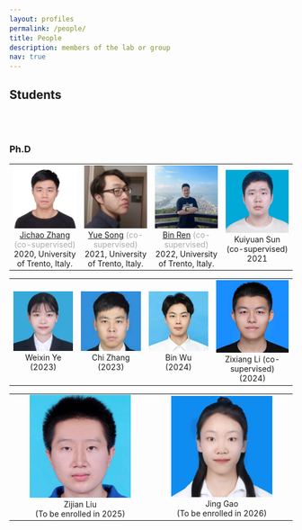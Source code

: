 ```yaml
---
layout: profiles
permalink: /people/
title: People
description: members of the lab or group
nav: true
---
```




## Students
<br>
<br>

### Ph.D
<table  rules="none">
  <tr>
  <td  width="255" align="center">
      <center>
        <img src="https://raw.githubusercontent.com/WeiWangTrento/WeiWangTrento.github.io/master/assets/img/people_imgs/zhangjc.jpg" width=180 />
        <br/>
        <font color="AAAAAA"><a href="https://scholar.google.com/citations?user=SPEECTIAAAAJ&hl=en">Jichao Zhang</a> (co-supervised)</font>
        <br/>
                <font>2020, University of Trento, Italy.</font>
      </center>
    </td>
        <td  width="255" align="center">
      <center>
        <img src="https://raw.githubusercontent.com/WeiWangTrento/WeiWangTrento.github.io/master/assets/img/people_imgs/songy.jpg" width=180 />
        <br/>
        <font color="AAAAAA"><a href="https://kingjamessong.github.io/">Yue Song</a> (co-supervised)</font>
        <br/>
                <font>2021, University of Trento, Italy.</font>
      </center>
    </td> 
  <td  width="255" align="center">
      <center>
        <img src="https://raw.githubusercontent.com/WeiWangTrento/WeiWangTrento.github.io/master/assets/img/people_imgs/renb.jpg" width=180 />
        <br/>
        <font color="AAAAAA"><a href="https://amazingren.github.io/">Bin Ren</a> (co-supervised)</font><br/>
                <font>2022, University of Trento, Italy.</font>
      </center>
    </td>
  <td  width="255" align="center">
      <center>
        <img src="https://raw.githubusercontent.com/WeiWangTrento/WeiWangTrento.github.io/master/assets/img/people_imgs/songky.jpg" width=180 />
        <br/>
        <font>Kuiyuan Sun (co-supervised)</font><br/>
                2021
      </center>
    </td>
  </tr>
</table>

<table  rules="none" >
  <tr>
    <td  width="255" align="center">
      <center>
        <img src="https://raw.githubusercontent.com/WeiWangTrento/WeiWangTrento.github.io/master/assets/img/people_imgs/yewx.png" width=180 />
        <br/>
        <font>Weixin Ye</font><br/>
                    (2023)
      </center>
    </td>
    <td  width="255" align="center">
      <center>
        <img src="https://raw.githubusercontent.com/WeiWangTrento/WeiWangTrento.github.io/master/assets/img/people_imgs/zhangc.jpg" width=180 />
        <br/>
        <font>Chi Zhang</font><br/>
                    (2023)
      </center>
    </td>
    <td  width="255" align="center">
      <center>
        <img src="https://raw.githubusercontent.com/WeiWangTrento/WeiWangTrento.github.io/master/assets/img/people_imgs/wub.jpg" width=180 />
        <br/>
        <font>Bin Wu</font> <br/>
                    (2024)
      </center>
    </td>
    <td  width="255" align="center">
      <center>
        <img src="https://raw.githubusercontent.com/WeiWangTrento/WeiWangTrento.github.io/master/assets/img/people_imgs/lizx.jpg" width=180 />
        <br/>
        <font>Zixiang Li (co-supervised)</font><br/>
         (2024)
      </center>
    </td>
  </tr>
</table>

<table  rules="none" >
  <tr>
    <td  width="255" align="center">
      <center>
        <img src="https://raw.githubusercontent.com/WeiWangTrento/WeiWangTrento.github.io/master/assets/img/people_imgs/liuzj.png" width=180 />
        <br/>
        <font>Zijian Liu</font><br/>
                    (To be enrolled in 2025)
      </center>
    </td>
    <td  width="255" align="center">
      <center>
        <img src="https://raw.githubusercontent.com/WeiWangTrento/WeiWangTrento.github.io/master/assets/img/people_imgs/gaoj.png" width=180 />
        <br/>
        <font>Jing Gao</font><br/>
                    (To be enrolled in 2026)
      </center>
    </td>
  </tr>
</table>
